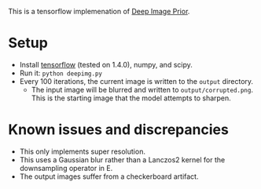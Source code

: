This is a tensorflow implemenation of [Deep Image Prior](https://dmitryulyanov.github.io/deep_image_prior).

# Setup
- Install [tensorflow](https://www.tensorflow.org/install/) (tested on 1.4.0), numpy, and scipy.
- Run it: `python deepimg.py`
- Every 100 iterations, the current image is written to the `output` directory.
  - The input image will be blurred and written to `output/corrupted.png`. This is the starting image that the model attempts to sharpen.

# Known issues and discrepancies
- This only implements super resolution.
- This uses a Gaussian blur rather than a Lanczos2 kernel for the downsampling operator in E.
- The output images suffer from a checkerboard artifact.
